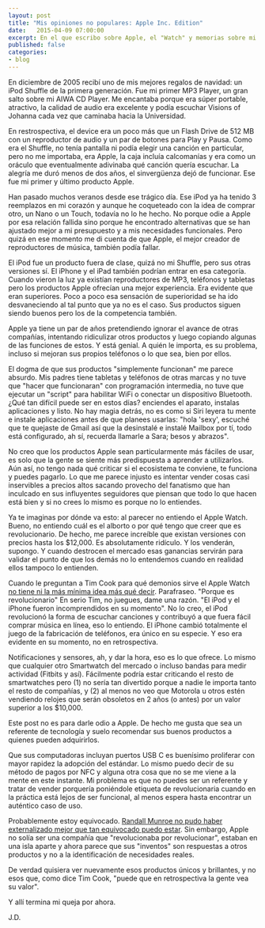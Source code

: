 ```yaml
---
layout: post
title: "Mis opiniones no populares: Apple Inc. Edition"
date:   2015-04-09 07:00:00
excerpt: En el que escribo sobre Apple, el "Watch" y memorias sobre mi iPod Shuffle de primera generación.
published: false
categories:
- blog
---
```


En diciembre de 2005 recibí uno de mis mejores regalos de navidad: un iPod Shuffle de la primera generación. Fue mi primer MP3 Player, un gran salto sobre mi AIWA CD Player. Me encantaba porque era súper portable, atractivo, la calidad de audio era excelente y podía escuchar Visions of Johanna cada vez que caminaba hacia la Universidad. 

En restrospectiva, el device era un poco más que un Flash Drive de 512 MB con un reproductor de audio y un par de botones para Play y Pausa. Como era el Shuffle, no tenía pantalla ni podía elegir una canción en particular, pero no me importaba, era Apple, la caja incluía calcomanías y era como un oráculo que eventualmente adivinaba qué canción quería escuchar. La alegría me duró menos de dos años, el sinvergüenza dejó de funcionar. Ese fue mi primer y último producto Apple.

Han pasado muchos veranos desde ese trágico día. Ese iPod ya ha tenido 3 reemplazos en mi corazón y aunque he coqueteado con la idea de comprar otro, un Nano o un Touch, todavía no lo he hecho. No porque odie a Apple por esa relación fallida sino porque he encontrado alternativas que se han ajustado mejor a mi presupuesto y a mis necesidades funcionales. Pero quizá en ese momento me di cuenta de que Apple, el mejor creador de reproductores de música, también podía fallar.

El iPod fue un producto fuera de clase, quizá no mi Shuffle, pero sus otras versiones sí. El iPhone y el iPad también podrían entrar en esa categoría. Cuando vieron la luz ya existían reproductores de MP3, teléfonos y tabletas pero los productos Apple ofrecían una mejor experiencia. Era evidente que eran superiores. Poco a poco esa sensación de superioridad se ha ido desvaneciendo al tal punto que ya no es el caso. Sus productos siguen siendo buenos pero los de la competencia también.

Apple ya tiene un par de años pretendiendo ignorar el avance de otras compañías, intentando ridiculizar otros productos y luego copiando algunas de las funciones de estos. Y está genial. A quién le importa, es su problema, incluso si mejoran sus propios teléfonos o lo que sea, bien por ellos.

El dogma de que sus productos "simplemente funcionan" me parece absurdo. Mis padres tiene tabletas y teléfonos de otras marcas y no tuve que "hacer que funcionaran" con programación intermedia, no tuve que ejecutar un "script" para habilitar WiFi o conectar un dispositivo Bluetooth. ¿Qué tan difícil puede ser en estos días? enciendes el aparato, instalas aplicaciones y listo. No hay magia detrás, no es como si Siri leyera tu mente e instale aplicaciones antes de que planees usarlas: "hola 'sexy', escuché que te quejaste de Gmail así que la desinstalé e instalé Mailbox por tí, todo está configurado, ah sí, recuerda llamarle a Sara; besos y abrazos".

No creo que los productos Apple sean particularmente más fáciles de usar, es solo que la gente se siente más predispuesta a aprender a utilizarlos. Aún así, no tengo nada qué criticar si el ecosistema te conviene, te funciona y puedes pagarlo. Lo que me parece injusto es intentar vender cosas casi inservibles a precios altos sacando provecho del fanatismo que han inculcado en sus influyentes seguidores que piensan que todo lo que hacen está bien y si no crees lo mismo es porque no lo entiendes.

Ya te imaginas por dónde va esto: al parecer no entiendo el Apple Watch. Bueno, no entiendo cuál es el alborto o por qué tengo que creer que es revolucionario. De hecho, me parece increíble que existan versiones con precios hasta los $12,000. Es absolutamente ridículo. Y los venderán, supongo. Y cuando destrocen el mercado esas ganancias servirán para validar el punto de que los demás no lo entendemos cuando en realidad ellos tampoco lo entienden.

Cuando le preguntan a Tim Cook para qué demonios sirve el Apple Watch [no tiene ni la más mínima idea más qué decir](http://daringfireball.net/linked/2015/03/18/cook-interview-schlender-tetzeli). Parafraseo. "Porque es revolucionario" En serio Tim, no juegues, dame una razón. "El iPod y el iPhone fueron incomprendidos en su momento". No lo creo, el iPod revolucionó la forma de escuchar canciones y contribuyó a que fuera fácil comprar música en línea, eso lo entiendo. El iPhone cambió totalmente el juego de la fabricación de teléfonos, era único en su especie. Y eso era evidente en su momento, no en retrospectiva.

Notificaciones y sensores, ah, y dar la hora, eso es lo que ofrece. Lo mismo que cualquier otro Smartwatch del mercado o incluso bandas para medir actividad (Fitbits y así). Fácilmente podría estar criticando el resto de smartwatches pero (1) no sería tan divertido porque a nadie le importa tanto el resto de compañías, y (2) al menos no veo que Motorola u otros estén vendiendo relojes que serán obsoletos en 2 años (o antes) por un valor superior a los $10,000.

Este post no es para darle odio a Apple. De hecho me gusta que sea un referente de tecnología y suelo recomendar sus buenos productos a quienes pueden adquirirlos. 

Que sus computadoras incluyan puertos USB C es buenísimo proliferar con mayor rapidez la adopción del estándar. Lo mismo puedo decir de su método de pagos por NFC y alguna otra cosa que no se me viene a la mente en este instante. Mi problema es que no puedes ser un referente y tratar de vender porquería poniéndole etiqueta de revolucionaria cuando en la práctica está lejos de ser funcional, al menos espera hasta encontrar un auténtico caso de uso.

Probablemente estoy equivocado. [Randall Munroe no pudo haber externalizado mejor que tan equivocado puedo estar](http://www.xkcd.com/1497/). Sin embargo, Apple no solía ser una compañía que "revolucionaba por revolucionar", estaban en una isla aparte y ahora parece que sus "inventos" son respuestas a otros productos y no a la identificación de necesidades reales. 

De verdad quisiera ver nuevamente esos productos únicos y brillantes, y no esos que, como dice Tim Cook, "puede que en retrospectiva la gente vea su valor".

Y allí termina mi queja por ahora.

J.D.
